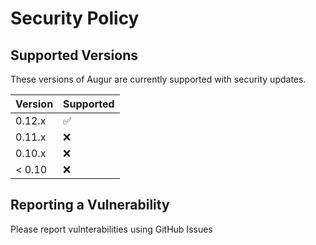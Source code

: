 # Security Policy

## Supported Versions

These versions of Augur are currently supported with security updates.

| Version | Supported          |
| ------- | ------------------ |
| 0.12.x   | :white_check_mark: |
| 0.11.x   | :x:                |
| 0.10.x   | :x: |
| < 0.10   | :x:                |

## Reporting a Vulnerability

Please report vulnterabilities using GitHub Issues  

